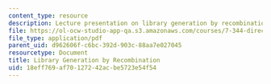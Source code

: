 ```yaml
---
content_type: resource
description: Lecture presentation on library generation by recombination and DNA shuffling.
file: https://ol-ocw-studio-app-qa.s3.amazonaws.com/courses/7-344-directed-evolution-engineering-biocatalysts-spring-2008/18eff769af70127242acbe5723e54f54_ses3_slides.pdf
file_type: application/pdf
parent_uid: d962606f-c6bc-392d-903c-88aa7e027045
resourcetype: Document
title: Library Generation by Recombination
uid: 18eff769-af70-1272-42ac-be5723e54f54
---
```

